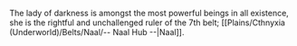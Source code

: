 The lady of darkness is amongst the most powerful beings in all existence, she is the rightful and unchallenged ruler of the 7th belt; [[Plains/Cthnyxia (Underworld)/Belts/Naal/-- Naal Hub --|Naal]].